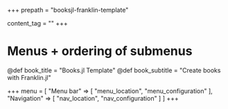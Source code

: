 +++
prepath = "booksjl-franklin-template"

content_tag = ""
+++

# Menus + ordering of submenus

@def book_title = "Books.jl Template"
@def book_subtitle = "Create books with Franklin.jl"

+++
menu = [
    "Menu bar" => [
        "menu_location",
        "menu_configuration"
    ],
    "Navigation" => [
        "nav_location",
        "nav_configuration"
    ]
]
+++
